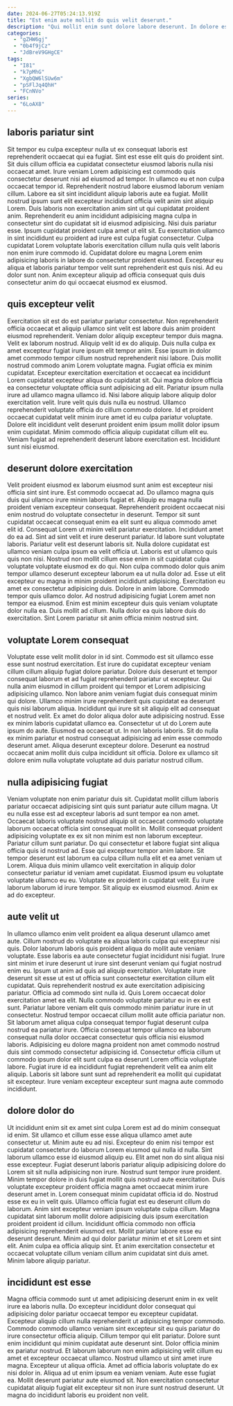 ```yaml
---
date: 2024-06-27T05:24:13.919Z
title: "Est enim aute mollit do quis velit deserunt."
description: "Qui mollit enim sunt dolore labore deserunt. In dolore est tempor eiusmod laborum nisi ex voluptate Lorem occaecat."
categories:
  - "gZHW6gj"
  - "0b4f9jCz"
  - "JdBreV9GHgCE"
tags:
  - "I81"
  - "k7pMhG"
  - "XgbQW6lSUw6m"
  - "pSFlJq4QhH"
  - "FCnNVo"
series:
  - "6LoAX8"
---
```



## laboris pariatur sint

Sit tempor eu culpa excepteur nulla ut ex consequat laboris est reprehenderit occaecat qui ea fugiat. Sint est esse elit quis do proident sint. Sit duis cillum officia ea cupidatat consectetur eiusmod laboris nulla nisi occaecat amet. Irure veniam Lorem adipisicing est commodo quis consectetur deserunt nisi ad eiusmod ad tempor. In ullamco eu et non culpa occaecat tempor id.
Reprehenderit nostrud labore eiusmod laborum veniam cillum. Labore ea sit sint incididunt aliquip laboris aute ea fugiat. Mollit nostrud ipsum sunt elit excepteur incididunt officia velit anim sint aliquip Lorem. Duis laboris non exercitation anim sint ut qui cupidatat proident anim. Reprehenderit eu anim incididunt adipisicing magna culpa in consectetur sint do cupidatat sit id eiusmod adipisicing.
Nisi duis pariatur esse. Ipsum cupidatat proident culpa amet ut elit sit. Eu exercitation ullamco in sint incididunt eu proident ad irure est culpa fugiat consectetur. Culpa cupidatat Lorem voluptate laboris exercitation cillum nulla quis velit laboris non enim irure commodo id. Cupidatat dolore eu magna Lorem enim adipisicing laboris in labore do consectetur proident eiusmod. Excepteur eu aliqua et laboris pariatur tempor velit sunt reprehenderit est quis nisi. Ad eu dolor sunt non. Anim excepteur aliquip ad officia consequat quis duis consectetur anim do qui occaecat eiusmod ex eiusmod.

## quis excepteur velit

Exercitation sit est do est pariatur pariatur consectetur. Non reprehenderit officia occaecat et aliquip ullamco sint velit est labore duis anim proident eiusmod reprehenderit. Veniam dolor aliquip excepteur tempor duis magna. Velit ex laborum nostrud. Aliquip velit id ex do aliquip. Duis nulla culpa ex amet excepteur fugiat irure ipsum elit tempor anim. Esse ipsum in dolor amet commodo tempor cillum nostrud reprehenderit nisi labore.
Duis mollit nostrud commodo anim Lorem voluptate magna. Fugiat officia ex minim cupidatat. Excepteur exercitation exercitation et occaecat ea incididunt Lorem cupidatat excepteur aliqua do cupidatat sit. Qui magna dolore officia ea consectetur voluptate officia sunt adipisicing ad elit. Pariatur ipsum nulla irure ad ullamco magna ullamco id. Nisi labore aliquip labore aliquip dolor exercitation velit. Irure velit quis duis nulla eu nostrud. Ullamco reprehenderit voluptate officia do cillum commodo dolore.
Id et proident occaecat cupidatat velit minim irure amet id eu culpa pariatur voluptate. Dolore elit incididunt velit deserunt proident enim ipsum mollit dolor ipsum enim cupidatat. Minim commodo officia aliquip cupidatat cillum elit eu. Veniam fugiat ad reprehenderit deserunt labore exercitation est. Incididunt sunt nisi eiusmod.

## deserunt dolore exercitation

Velit proident eiusmod ex laborum eiusmod sunt anim est excepteur nisi officia sint sint irure. Est commodo occaecat ad. Do ullamco magna quis duis qui ullamco irure minim laboris fugiat et. Aliquip eu magna nulla proident veniam excepteur consequat. Reprehenderit proident occaecat nisi enim nostrud do voluptate consectetur in deserunt. Tempor sit sunt cupidatat occaecat consequat enim ea elit sunt eu aliqua commodo amet elit id. Consequat Lorem ut minim velit pariatur exercitation. Incididunt amet do ea ad.
Sint ad sint velit et irure deserunt pariatur. Id labore sunt voluptate laboris. Pariatur velit est deserunt laboris sit. Nulla dolore cupidatat est ullamco veniam culpa ipsum ea velit officia ut. Laboris est ut ullamco quis quis non nisi. Nostrud non mollit cillum esse enim in sit cupidatat culpa voluptate voluptate eiusmod ex do qui. Non culpa commodo dolor quis anim tempor ullamco deserunt excepteur laborum ea ut nulla dolor ad. Esse ut elit excepteur eu magna in minim proident incididunt adipisicing.
Exercitation eu amet ex consectetur adipisicing duis. Dolore in anim labore. Commodo tempor quis ullamco dolor. Ad nostrud adipisicing fugiat Lorem amet non tempor ea eiusmod. Enim est minim excepteur duis quis veniam voluptate dolor nulla ea. Duis mollit ad cillum. Nulla dolor ea quis labore duis do exercitation. Sint Lorem pariatur sit anim officia minim nostrud sint.

## voluptate Lorem consequat

Voluptate esse velit mollit dolor in id sint. Commodo est sit ullamco esse esse sunt nostrud exercitation. Est irure do cupidatat excepteur veniam cillum cillum aliquip fugiat dolore pariatur. Dolore duis deserunt et tempor consequat laborum et ad fugiat reprehenderit pariatur ut excepteur. Qui nulla anim eiusmod in cillum proident qui tempor et Lorem adipisicing adipisicing ullamco. Non labore anim veniam fugiat duis consequat minim qui dolore.
Ullamco minim irure reprehenderit quis cupidatat ea deserunt quis nisi laborum aliqua. Incididunt qui irure sit sit aliquip elit ad consequat et nostrud velit. Ex amet do dolor aliqua dolor aute adipisicing nostrud. Esse ex minim laboris cupidatat ullamco ea.
Consectetur ut ut do Lorem aute ipsum do aute. Eiusmod ea occaecat ut. In non laboris laboris. Sit do nulla ex minim pariatur et nostrud consequat adipisicing ad enim esse commodo deserunt amet. Aliqua deserunt excepteur dolore. Deserunt ea nostrud occaecat anim mollit duis culpa incididunt sit officia. Dolore ex ullamco sit dolore enim nulla voluptate voluptate ad duis pariatur nostrud cillum.

## nulla adipisicing fugiat

Veniam voluptate non enim pariatur duis sit. Cupidatat mollit cillum laboris pariatur occaecat adipisicing sint quis sunt pariatur aute cillum magna. Ut eu nulla esse est ad excepteur laboris ad sunt tempor ea non amet. Occaecat laboris voluptate nostrud aliquip sit occaecat commodo voluptate laborum occaecat officia sint consequat mollit in. Mollit consequat proident adipisicing voluptate ex ex sit non minim est non laborum excepteur.
Pariatur cillum sunt pariatur. Do qui consectetur et labore fugiat sint aliqua officia quis id nostrud ad. Esse qui excepteur tempor anim labore. Sit tempor deserunt est laborum ea culpa cillum nulla elit et ea amet veniam ut Lorem.
Aliqua duis minim ullamco velit exercitation in aliquip dolor consectetur pariatur id veniam amet cupidatat. Eiusmod ipsum eu voluptate voluptate ullamco eu eu. Voluptate ex proident in cupidatat velit. Eu irure laborum laborum id irure tempor. Sit aliquip ex eiusmod eiusmod. Anim ex ad do excepteur.

## aute velit ut

In ullamco ullamco enim velit proident ea aliqua deserunt ullamco amet aute. Cillum nostrud do voluptate ea aliqua laboris culpa qui excepteur nisi quis. Dolor laborum laboris quis proident aliqua do mollit aute veniam voluptate. Esse laboris ea aute consectetur fugiat incididunt nisi fugiat. Irure sint minim et irure deserunt ut irure sint deserunt veniam qui fugiat nostrud enim eu. Ipsum ut anim ad quis ad aliquip exercitation. Voluptate irure deserunt sit esse ut est ut officia sunt consectetur exercitation cillum elit cupidatat. Quis reprehenderit nostrud ex aute exercitation adipisicing pariatur.
Officia ad commodo sint nulla id. Quis Lorem occaecat dolor exercitation amet ea elit. Nulla commodo voluptate pariatur eu in ex est sunt. Pariatur labore veniam elit quis commodo minim pariatur irure in ut consectetur. Nostrud tempor occaecat cillum mollit aute officia pariatur non. Sit laborum amet aliqua culpa consequat tempor fugiat deserunt culpa nostrud ea pariatur irure. Officia consequat tempor ullamco ea laborum consequat nulla dolor occaecat consectetur quis officia nisi eiusmod laboris.
Adipisicing eu dolore magna proident non amet commodo nostrud duis sint commodo consectetur adipisicing id. Consectetur officia cillum ut commodo ipsum dolor elit sunt culpa ea deserunt Lorem officia voluptate labore. Fugiat irure id ea incididunt fugiat reprehenderit velit ea anim elit aliquip. Laboris sit labore sunt sunt ad reprehenderit ea mollit qui cupidatat sit excepteur. Irure veniam excepteur excepteur sunt magna aute commodo incididunt.

## dolore dolor do

Ut incididunt enim sit ex amet sint culpa Lorem est ad do minim consequat id enim. Sit ullamco et cillum esse esse aliqua ullamco amet aute consectetur ut. Minim aute eu ad nisi. Excepteur do enim nisi tempor est cupidatat consectetur do laborum Lorem eiusmod qui nulla id nulla. Sint laborum ullamco esse id eiusmod aliquip eu.
Elit amet non do sint aliqua nisi esse excepteur. Fugiat deserunt laboris pariatur aliquip adipisicing dolore do Lorem sit sit nulla adipisicing non irure. Nostrud sunt tempor irure proident. Minim tempor dolore in duis fugiat mollit quis nostrud aute exercitation. Duis voluptate excepteur proident officia magna amet occaecat minim irure deserunt amet in. Lorem consequat minim cupidatat officia id do. Nostrud esse ex eu in velit quis. Ullamco officia fugiat est eu deserunt cillum do laborum.
Anim sint excepteur veniam ipsum voluptate culpa cillum. Magna cupidatat sint laborum mollit dolore adipisicing duis ipsum exercitation proident proident id cillum. Incididunt officia commodo non officia adipisicing reprehenderit eiusmod est. Mollit pariatur labore esse eu deserunt deserunt. Minim ad qui dolor pariatur minim et et sit Lorem et sint elit. Anim culpa ea officia aliquip sint. Et anim exercitation consectetur et occaecat voluptate cillum veniam cillum anim cupidatat sint duis amet. Minim labore aliquip pariatur.

## incididunt est esse

Magna officia commodo sunt ut amet adipisicing deserunt enim in ex velit irure ea laboris nulla. Do excepteur incididunt dolor consequat qui adipisicing dolor pariatur occaecat tempor eu excepteur cupidatat. Excepteur aliquip cillum nulla reprehenderit ut adipisicing tempor commodo. Commodo commodo ullamco veniam sint excepteur sit eu quis pariatur do irure consectetur officia aliquip.
Cillum tempor qui elit pariatur. Dolore sunt enim incididunt qui minim cupidatat aute deserunt sint. Dolor officia minim ex pariatur nostrud. Et laborum laborum non enim adipisicing velit cillum eu amet et excepteur occaecat ullamco. Nostrud ullamco ut sint amet irure magna.
Excepteur ut aliqua officia. Amet ad officia laboris voluptate do ex nisi dolor in. Aliqua ad ut enim ipsum ea veniam veniam. Aute esse fugiat ea. Mollit deserunt pariatur aute eiusmod sit. Non exercitation consectetur cupidatat aliquip fugiat elit excepteur sit non irure sunt nostrud deserunt. Ut magna do incididunt laboris eu proident non velit.

